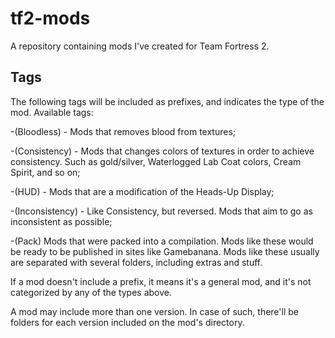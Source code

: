 # tf2-mods

A repository containing mods I've created for Team Fortress 2.

## Tags

The following tags will be included as prefixes, and indicates the type of the mod. Available tags:

-(Bloodless) - Mods that removes blood from textures;

-(Consistency) - Mods that changes colors of textures in order to achieve consistency. Such as gold/silver, Waterlogged Lab Coat colors, Cream Spirit, and so on;

-(HUD) - Mods that are a modification of the Heads-Up Display;

-(Inconsistency) - Like Consistency, but reversed. Mods that aim to go as inconsistent as possible;

-(Pack) Mods that were packed into a compilation. Mods like these would be ready to be published in sites like Gamebanana. Mods like these usually are separated with several folders, including extras and stuff.

If a mod doesn't include a prefix, it means it's a general mod, and it's not categorized by any of the types above.

A mod may include more than one version. In case of such, there'll be folders for each version included on the mod's directory.
